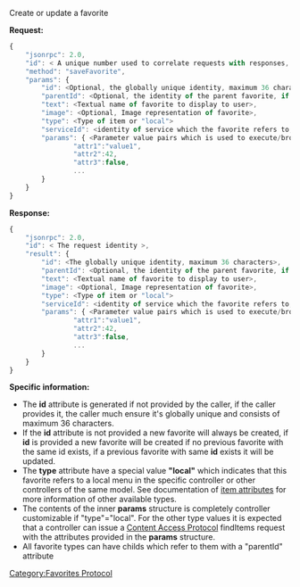 Create or update a favorite

**Request:**

``` javascript
{
    "jsonrpc": 2.0,
    "id": < A unique number used to correlate requests with responses, see JSON-RPC specification for more information >,
    "method": "saveFavorite",
    "params": {
        "id": <Optional, the globally unique identity, maximum 36 characters>,
        "parentId": <Optional, the identity of the parent favorite, if any>
        "text": <Textual name of favorite to display to user>,
        "image": <Optional, Image representation of favorite>,
        "type": <Type of item or "local">
        "serviceId": <identity of service which the favorite refers to, might be omitted if type=local>
        "params": { <Parameter value pairs which is used to execute/browse to the favorite>
                "attr1":"value1",
                "attr2":42,
                "attr3":false,
                ...
        }
    }
}
```

**Response:**

``` javascript
{
    "jsonrpc": 2.0,
    "id": < The request identity >,
    "result": {
        "id": <The globally unique identity, maximum 36 characters>,
        "parentId": <Optional, the identity of the parent favorite, if any>
        "text": <Textual name of favorite to display to user>,
        "image": <Optional, Image representation of favorite>,
        "type": <Type of item or "local">
        "serviceId": <identity of service which the favorite refers to, might be omitted if type=local>
        "params": { <Parameter value pairs which is used to execute/browse to the favorite>
                "attr1":"value1",
                "attr2":42,
                "attr3":false,
                ...
        }
    }
}
```

**Specific information:**

  - The **id** attribute is generated if not provided by the caller, if
    the caller provides it, the caller much ensure it's globally unique
    and consists of maximum 36 characters.
  - If the **id** attribute is not provided a new favorite will always
    be created, if **id** is provided a new favorite will be created if
    no previous favorite with the same id exists, if a previous favorite
    with same **id** exists it will be updated.
  - The **type** attribute have a special value **"local"** which
    indicates that this favorite refers to a local menu in the specific
    controller or other controllers of the same model. See documentation
    of [item
    attributes](../Content_Access_Protocol/Item_attributes "wikilink")
    for more information of other available types.
  - The contents of the inner **params** structure is completely
    controller customizable if "type"="local". For the other type values
    it is expected that a controller can issue a [Content Access
    Protocol](../Content_Access_Protocol "wikilink") findItems request
    with the attributes provided in the **params** structure.
  - All favorite types can have childs which refer to them with a
    "parentId" attribute

[Category:Favorites Protocol](Category:Favorites_Protocol "wikilink")

